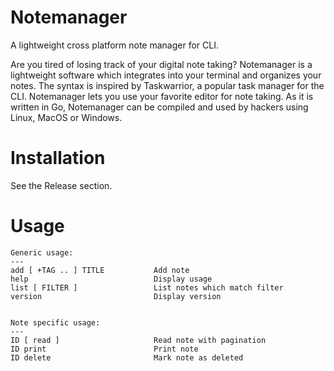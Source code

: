 # Notemanager
A lightweight cross platform note manager for CLI.

Are you tired of losing track of your digital note taking? Notemanager is a lightweight software which integrates into your terminal and organizes your notes. 
The syntax is inspired by Taskwarrior, a popular task manager for the CLI. Notemanager lets you use your favorite editor for note taking. As it is written in Go, Notemanager can be compiled and used by hackers using Linux, MacOS or Windows.


# Installation
See the Release section.


# Usage

```
Generic usage:
---
add [ +TAG .. ] TITLE           Add note
help                            Display usage
list [ FILTER ]                 List notes which match filter
version                         Display version


Note specific usage:
---
ID [ read ]                     Read note with pagination
ID print                        Print note
ID delete                       Mark note as deleted
```

